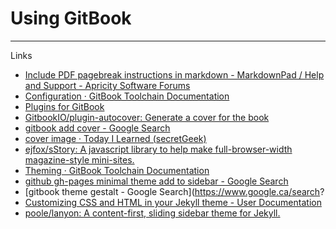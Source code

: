 # Using GitBook
___

Links
* [Include PDF pagebreak instructions in markdown - MarkdownPad / Help and Support - Apricity Software Forums](http://forums.apricitysoftware.com/t/include-pdf-pagebreak-instructions-in-markdown/152)
* [Configuration · GitBook Toolchain Documentation](https://toolchain.gitbook.com/config.html)
* [Plugins for GitBook](https://plugins.gitbook.com/)
* [GitbookIO/plugin-autocover: Generate a cover for the book](https://github.com/GitbookIO/plugin-autocover)
* [gitbook add cover - Google Search](https://www.google.ca/search?q=gitbook+add+cover)
* [cover image · Today I Learned (secretGeek)](https://til.secretgeek.net/gitbook/cover_image.html)
* [ejfox/sStory: A javascript library to help make full-browser-width magazine-style mini-sites.](https://github.com/ejfox/sStory)
* [Theming · GitBook Toolchain Documentation](https://toolchain.gitbook.com/themes/)
* [github gh-pages minimal theme add to sidebar - Google Search](https://www.google.ca/search?q=github+gh-pages+minimal+theme+add+to+sidebar&rlz=1C1CHBF_enCA700CA700&oq=github+gh-pages+minimal+theme+add+to+sidebar&aqs=chrome..69i57j69i64.13504j0j7&sourceid=chrome&ie=UTF-8)
* [gitbook theme gestalt - Google Search](https://www.google.ca/search?
* [Customizing CSS and HTML in your Jekyll theme - User Documentation](https://help.github.com/articles/customizing-css-and-html-in-your-jekyll-theme/)
* [poole/lanyon: A content-first, sliding sidebar theme for Jekyll.](https://github.com/poole/lanyon)


